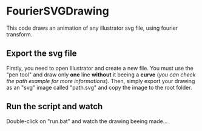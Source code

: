 # FourierSVGDrawing
This code draws an animation of any illustrator svg file, using fourier transform.

## Export the svg file
Firstly, you need to open Illustrator and create a new file.
You must use the "pen tool" and draw only <b>one</b> line <b>without</b> it beeing a <b>curve</b> (<i>you can check the path example for more informations</i>).
Then, simply export your drawing as an "svg" image called "path.svg" and copy the image to the root folder.

## Run the script and watch
Double-click on "run.bat" and watch the drawing beeing made...

